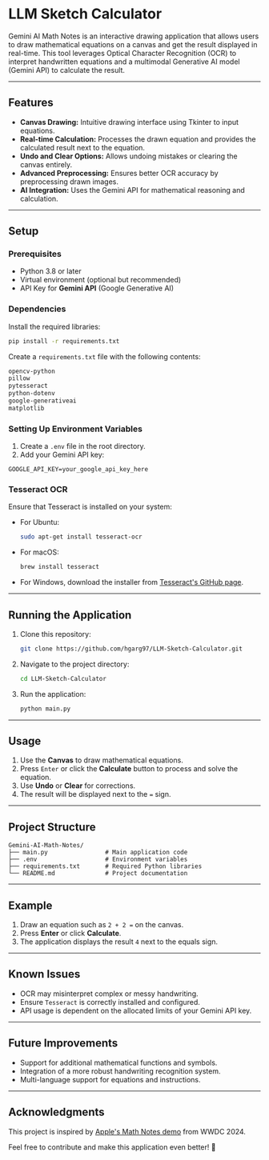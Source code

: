 # LLM Sketch Calculator

Gemini AI Math Notes is an interactive drawing application that allows users to draw mathematical equations on a canvas and get the result displayed in real-time. This tool leverages Optical Character Recognition (OCR) to interpret handwritten equations and a multimodal Generative AI model (Gemini API) to calculate the result.

---

## Features

- **Canvas Drawing:** Intuitive drawing interface using Tkinter to input equations.
- **Real-time Calculation:** Processes the drawn equation and provides the calculated result next to the equation.
- **Undo and Clear Options:** Allows undoing mistakes or clearing the canvas entirely.
- **Advanced Preprocessing:** Ensures better OCR accuracy by preprocessing drawn images.
- **AI Integration:** Uses the Gemini API for mathematical reasoning and calculation.

---

## Setup

### Prerequisites

- Python 3.8 or later
- Virtual environment (optional but recommended)
- API Key for **Gemini API** (Google Generative AI)

### Dependencies

Install the required libraries:

```bash
pip install -r requirements.txt
```

Create a `requirements.txt` file with the following contents:

```txt
opencv-python
pillow
pytesseract
python-dotenv
google-generativeai
matplotlib
```

### Setting Up Environment Variables

1. Create a `.env` file in the root directory.
2. Add your Gemini API key:

```env
GOOGLE_API_KEY=your_google_api_key_here
```

### Tesseract OCR

Ensure that Tesseract is installed on your system:

- For Ubuntu:
  ```bash
  sudo apt-get install tesseract-ocr
  ```
- For macOS:
  ```bash
  brew install tesseract
  ```
- For Windows, download the installer from [Tesseract's GitHub page](https://github.com/tesseract-ocr/tesseract).

---

## Running the Application

1. Clone this repository:
   ```bash
   git clone https://github.com/hgarg97/LLM-Sketch-Calculator.git
   ```
2. Navigate to the project directory:
   ```bash
   cd LLM-Sketch-Calculator
   ```
3. Run the application:
   ```bash
   python main.py
   ```

---

## Usage

1. Use the **Canvas** to draw mathematical equations.
2. Press `Enter` or click the **Calculate** button to process and solve the equation.
3. Use **Undo** or **Clear** for corrections.
4. The result will be displayed next to the `=` sign.

---

## Project Structure

```plaintext
Gemini-AI-Math-Notes/
├── main.py                # Main application code
├── .env                   # Environment variables
├── requirements.txt       # Required Python libraries
└── README.md              # Project documentation
```

---

## Example

1. Draw an equation such as `2 + 2 =` on the canvas.
2. Press **Enter** or click **Calculate**.
3. The application displays the result `4` next to the equals sign.

---

## Known Issues

- OCR may misinterpret complex or messy handwriting.
- Ensure `Tesseract` is correctly installed and configured.
- API usage is dependent on the allocated limits of your Gemini API key.

---

## Future Improvements

- Support for additional mathematical functions and symbols.
- Integration of a more robust handwriting recognition system.
- Multi-language support for equations and instructions.

---

## Acknowledgments

This project is inspired by [Apple's Math Notes demo](https://www.youtube.com/live/RXeOiIDNNek?si=zsfLkfVtCoCqk1ie&t=2806) from WWDC 2024.

Feel free to contribute and make this application even better! 🚀
